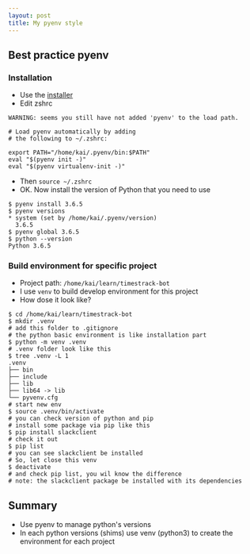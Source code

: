 ```yaml
---
layout: post
title: My pyenv style
---
```


## Best practice pyenv

### Installation

* Use the [installer](https://github.com/pyenv/pyenv-installer)
* Edit zshrc

```shell
WARNING: seems you still have not added 'pyenv' to the load path.

# Load pyenv automatically by adding
# the following to ~/.zshrc:

export PATH="/home/kai/.pyenv/bin:$PATH"
eval "$(pyenv init -)"
eval "$(pyenv virtualenv-init -)"
```

* Then `source ~/.zshrc`
* OK. Now install the version of Python that you need to use

```shell
$ pyenv install 3.6.5
$ pyenv versions
* system (set by /home/kai/.pyenv/version)
  3.6.5
$ pyenv global 3.6.5
$ python --version
Python 3.6.5
```

### Build environment for specific project

* Project path: `/home/kai/learn/timestrack-bot`
* I use `venv` to build develop environment for this project
* How dose it look like?

```shell
$ cd /home/kai/learn/timestrack-bot
$ mkdir .venv
# add this folder to .gitignore
# the python basic environment is like installation part
$ python -m venv .venv
# .venv folder look like this
$ tree .venv -L 1
.venv
├── bin
├── include
├── lib
├── lib64 -> lib
└── pyvenv.cfg
# start new env
$ source .venv/bin/activate
# you can check version of python and pip
# install some package via pip like this
$ pip install slackclient
# check it out
$ pip list
# you can see slackclient be installed
# So, let close this venv
$ deactivate
# and check pip list, you wil know the difference
# note: the slackclient package be installed with its dependencies
```

## Summary

* Use pyenv to manage python's versions
* In each python versions (shims) use venv (python3) to create the environment for each project
